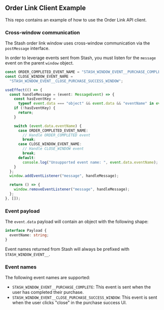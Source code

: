 ## Order Link Client Example

This repo contains an example of how to use the Order Link API client.

### Cross-window communication

The Stash order link window uses cross-window communication via the `postMessage` interface.

In order to leverage events sent from Stash, you must listen for the `message` event on the parent `window` object.

```typescript
const ORDER_COMPLETED_EVENT_NAME = "STASH_WINDOW_EVENT__PURCHASE_COMPLETE";
const CLOSE_WINDOW_EVENT_NAME =
  "STASH_WINDOW_EVENT__CLOSE_PURCHASE_SUCCESS_WINDOW";

useEffect(() => {
  const handleMessage = (event: MessageEvent) => {
    const hasEventKey =
      typeof event.data === "object" && event.data && "eventName" in event.data;
    if (!hasEventKey) {
      return;
    }

    switch (event.data.eventName) {
      case ORDER_COMPLETED_EVENT_NAME:
        // Handle ORDER_COMPLETED event
        break;
      case CLOSE_WINDOW_EVENT_NAME:
        // Handle CLOSE_WINDOW event
        break;
      default:
        console.log("Unsupported event name: ", event.data.eventName);
    }
  };
  window.addEventListener("message", handleMessage);

  return () => {
    window.removeEventListener("message", handleMessage);
  };
}, []);
```

### Event payload

The `event.data` payload will contain an object with the following shape:

```typescript
interface Payload {
  eventName: string;
}
```

Event names returned from Stash will always be prefixed with `STASH_WINDOW_EVENT__`.

### Event names

The following event names are supported:

- `STASH_WINDOW_EVENT__PURCHASE_COMPLETE`: This event is sent when the user has completed their purchase.
- `STASH_WINDOW_EVENT__CLOSE_PURCHASE_SUCCESS_WINDOW`: This event is sent when the user clicks "close" in the purchase success UI.
